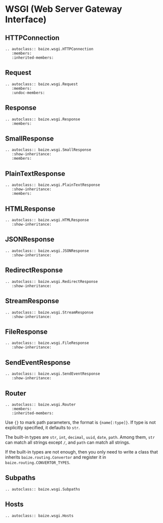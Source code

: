 # WSGI (Web Server Gateway Interface)

## HTTPConnection

```eval_rst
.. autoclass:: baize.wsgi.HTTPConnection
   :members:
   :inherited-members:
```

## Request

```eval_rst
.. autoclass:: baize.wsgi.Request
   :members:
   :undoc-members:
```

## Response

```eval_rst
.. autoclass:: baize.wsgi.Response
   :members:
```

## SmallResponse

```eval_rst
.. autoclass:: baize.wsgi.SmallResponse
   :show-inheritance:
   :members:
```

## PlainTextResponse

```eval_rst
.. autoclass:: baize.wsgi.PlainTextResponse
   :show-inheritance:
   :members:
```

## HTMLResponse

```eval_rst
.. autoclass:: baize.wsgi.HTMLResponse
   :show-inheritance:
```

## JSONResponse

```eval_rst
.. autoclass:: baize.wsgi.JSONResponse
   :show-inheritance:
```

## RedirectResponse

```eval_rst
.. autoclass:: baize.wsgi.RedirectResponse
   :show-inheritance:
```

## StreamResponse

```eval_rst
.. autoclass:: baize.wsgi.StreamResponse
   :show-inheritance:
```

## FileResponse

```eval_rst
.. autoclass:: baize.wsgi.FileResponse
   :show-inheritance:
```

## SendEventResponse

```eval_rst
.. autoclass:: baize.wsgi.SendEventResponse
   :show-inheritance:
```

## Router

```eval_rst
.. autoclass:: baize.wsgi.Router
   :members:
   :inherited-members:
```

Use `{}` to mark path parameters, the format is `{name[:type]}`. If type is not explicitly specified, it defaults to `str`.

The built-in types are `str`, `int`, `decimal`, `uuid`, `date`, `path`. Among them, `str` can match all strings except `/`, and `path` can match all strings.

If the built-in types are not enough, then you only need to write a class that inherits `baize.routing.Convertor` and register it in `baize.routing.CONVERTOR_TYPES`.

## Subpaths

```eval_rst
.. autoclass:: baize.wsgi.Subpaths
```

## Hosts

```eval_rst
.. autoclass:: baize.wsgi.Hosts
```
